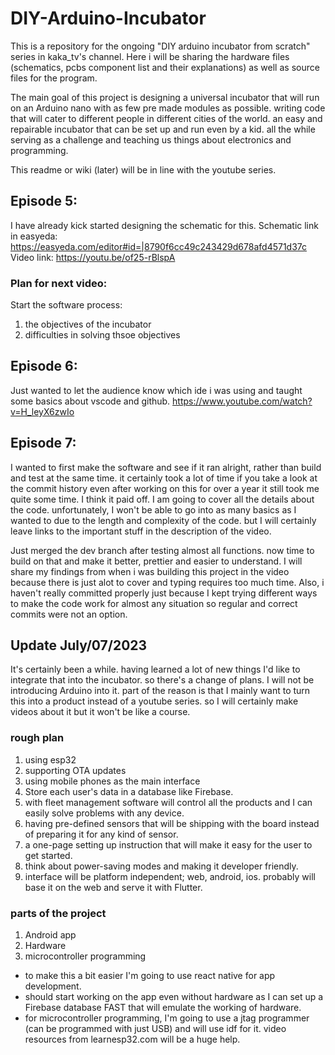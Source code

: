 # DIY-Arduino-Incubator
This is a repository for the ongoing "DIY arduino incubator from scratch" series in kaka_tv's channel. Here i will be sharing the hardware files (schematics, pcbs component list and their explanations) as well as source files for the program. 

The main goal of this project is designing a universal incubator that will run on an Arduino nano with as few pre made modules as possible. writing code that will cater to different people in different cities of the world. an easy and repairable incubator that can be set up and run even by a kid. all the while serving as a challenge and teaching us things about electronics and programming. 

This readme or wiki (later) will be in line with the youtube series.

## Episode 5:
I have already kick started designing the schematic for this. 
Schematic link in easyeda: https://easyeda.com/editor#id=|8790f6cc49c243429d678afd4571d37c
Video link: https://youtu.be/of25-rBlspA

### Plan for next video:
Start the software process:
1. the objectives of the incubator
2. difficulties in solving thsoe objectives
 
## Episode 6:
Just wanted to let the audience know which ide i was using and taught some basics about vscode and github. 
https://www.youtube.com/watch?v=H_leyX6zwIo


## Episode 7:
I wanted to first make the software and see if it ran alright, rather than build and test at the same time. it certainly took a lot of time if you take a look at the commit history even after working on this for over a year it still took me quite some time. I think it paid off. I am going to cover all the details about the code. 
unfortunately, I won't be able to go into as many basics as I wanted to due to the length and complexity of the code. but I will certainly leave links to the important stuff 
in the description of the video. 

Just merged the dev branch after testing almost all functions. now time to build on that and make it better, prettier and easier to understand. 
I will share my findings from when i was building this project in the video because there is just alot to cover and typing requires too much time. 
Also, i haven't really committed properly just because I kept trying different ways to make the code work for almost any situation so regular and correct 
commits were not an option. 


## Update July/07/2023

It's certainly been a while. having learned a lot of new things I'd like to integrate that into the incubator. so there's a change of plans. I will not be introducing Arduino into it. part of the reason is that I mainly want to turn this into a product instead of a youtube series. so I will certainly make videos about it but it won't be like a course. 

### rough plan
1. using esp32
2. supporting OTA updates
3. using mobile phones as the main interface
4. Store each user's data in a database like Firebase.
5. with fleet management software will control all the products and I can easily solve problems with any device.
6. having pre-defined sensors that will be shipping with the board instead of preparing it for any kind of sensor.
7. a one-page setting up instruction that will make it easy for the user to get started.
8. think about power-saving modes and making it developer friendly.
9. interface will be platform independent; web, android, ios. probably will base it on the web and serve it with Flutter.


### parts of the project 
1. Android app 
2. Hardware
3. microcontroller programming

* to make this a bit easier I'm going to use react native for app development. 
* should start working on the app even without hardware as I can set up a Firebase database FAST that will emulate the working of hardware. 
* for microcontroller programming, I'm going to use a jtag programmer (can be programmed with just USB) and will use idf for it. video  resources from learnesp32.com will be a huge help.
 


